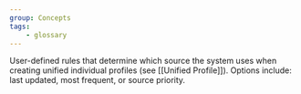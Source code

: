 ```yaml
---
group: Concepts
tags:
    - glossary
---
```

User-defined rules that determine which source the system uses when creating unified individual profiles (see [[Unified Profile]]). Options include: last updated, most frequent, or source priority.